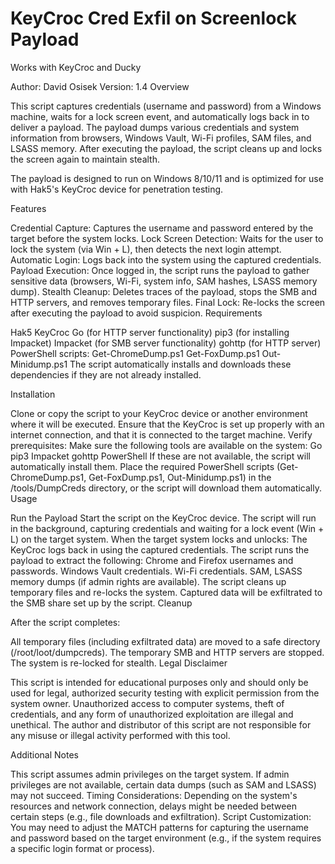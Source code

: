 # KeyCroc Cred Exfil on Screenlock Payload
Works with KeyCroc and Ducky

Author: David Osisek
Version: 1.4
Overview

This script captures credentials (username and password) from a Windows machine, waits for a lock screen event, and automatically logs back in to deliver a payload. The payload dumps various credentials and system information from browsers, Windows Vault, Wi-Fi profiles, SAM files, and LSASS memory. After executing the payload, the script cleans up and locks the screen again to maintain stealth.

The payload is designed to run on Windows 8/10/11 and is optimized for use with Hak5's KeyCroc device for penetration testing.

Features

Credential Capture: Captures the username and password entered by the target before the system locks.
Lock Screen Detection: Waits for the user to lock the system (via Win + L), then detects the next login attempt.
Automatic Login: Logs back into the system using the captured credentials.
Payload Execution: Once logged in, the script runs the payload to gather sensitive data (browsers, Wi-Fi, system info, SAM hashes, LSASS memory dump).
Stealth Cleanup: Deletes traces of the payload, stops the SMB and HTTP servers, and removes temporary files.
Final Lock: Re-locks the screen after executing the payload to avoid suspicion.
Requirements

Hak5 KeyCroc
Go (for HTTP server functionality)
pip3 (for installing Impacket)
Impacket (for SMB server functionality)
gohttp (for HTTP server)
PowerShell scripts:
Get-ChromeDump.ps1
Get-FoxDump.ps1
Out-Minidump.ps1
The script automatically installs and downloads these dependencies if they are not already installed.

Installation

Clone or copy the script to your KeyCroc device or another environment where it will be executed.
Ensure that the KeyCroc is set up properly with an internet connection, and that it is connected to the target machine.
Verify prerequisites: Make sure the following tools are available on the system:
Go
pip3
Impacket
gohttp
PowerShell
If these are not available, the script will automatically install them.
Place the required PowerShell scripts (Get-ChromeDump.ps1, Get-FoxDump.ps1, Out-Minidump.ps1) in the /tools/DumpCreds directory, or the script will download them automatically.
Usage

Run the Payload
Start the script on the KeyCroc device.
The script will run in the background, capturing credentials and waiting for a lock event (Win + L) on the target system.
When the target system locks and unlocks:
The KeyCroc logs back in using the captured credentials.
The script runs the payload to extract the following:
Chrome and Firefox usernames and passwords.
Windows Vault credentials.
Wi-Fi credentials.
SAM, LSASS memory dumps (if admin rights are available).
The script cleans up temporary files and re-locks the system.
Captured data will be exfiltrated to the SMB share set up by the script.
Cleanup

After the script completes:

All temporary files (including exfiltrated data) are moved to a safe directory (/root/loot/dumpcreds).
The temporary SMB and HTTP servers are stopped.
The system is re-locked for stealth.
Legal Disclaimer

This script is intended for educational purposes only and should only be used for legal, authorized security testing with explicit permission from the system owner. Unauthorized access to computer systems, theft of credentials, and any form of unauthorized exploitation are illegal and unethical. The author and distributor of this script are not responsible for any misuse or illegal activity performed with this tool.

Additional Notes

This script assumes admin privileges on the target system. If admin privileges are not available, certain data dumps (such as SAM and LSASS) may not succeed.
Timing Considerations: Depending on the system's resources and network connection, delays might be needed between certain steps (e.g., file downloads and exfiltration).
Script Customization: You may need to adjust the MATCH patterns for capturing the username and password based on the target environment (e.g., if the system requires a specific login format or process).
